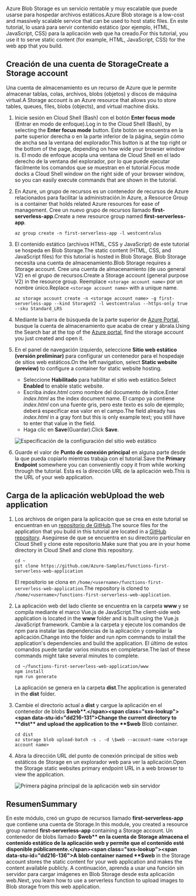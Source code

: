 <span data-ttu-id="dd216-101">Azure Blob Storage es un servicio rentable y muy escalable que puede usarse para hospedar archivos estáticos.</span><span class="sxs-lookup"><span data-stu-id="dd216-101">Azure Blob storage is a low-cost and massively scalable service that can be used to host static files.</span></span> <span data-ttu-id="dd216-102">En este tutorial, lo usará para servir contenido estático (por ejemplo, HTML, JavaScript, CSS) para la aplicación web que ha creado.</span><span class="sxs-lookup"><span data-stu-id="dd216-102">For this tutorial, you use it to serve static content (for example, HTML, JavaScript, CSS) for the web app that you build.</span></span>

## <a name="create-a-storage-account"></a><span data-ttu-id="dd216-103">Creación de una cuenta de Storage</span><span class="sxs-lookup"><span data-stu-id="dd216-103">Create a Storage account</span></span>

<span data-ttu-id="dd216-104">Una cuenta de almacenamiento es un recurso de Azure que le permite almacenar tablas, colas, archivos, blobs (objetos) y discos de máquina virtual.</span><span class="sxs-lookup"><span data-stu-id="dd216-104">A Storage account is an Azure resource that allows you to store tables, queues, files, blobs (objects), and virtual machine disks.</span></span>

1. <span data-ttu-id="dd216-105">Inicie sesión en Cloud Shell (Bash) con el botón **Enter focus mode** (Entrar en modo de enfoque).</span><span class="sxs-lookup"><span data-stu-id="dd216-105">Log in to the Cloud Shell (Bash), by selecting the **Enter focus mode** button.</span></span> <span data-ttu-id="dd216-106">Este botón se encuentra en la parte superior derecha o en la parte inferior de la página, según cómo de ancha sea la ventana del explorador.</span><span class="sxs-lookup"><span data-stu-id="dd216-106">This button is at the top right or the bottom of the page, depending on how wide your browser window is.</span></span> <span data-ttu-id="dd216-107">El modo de enfoque acopla una ventana de Cloud Shell en el lado derecho de la ventana del explorador, por lo que puede ejecutar fácilmente los comandos que se muestran en el tutorial.</span><span class="sxs-lookup"><span data-stu-id="dd216-107">Focus mode docks a Cloud Shell window on the right side of your browser window, so you can easily execute commands that are shown in the tutorial.</span></span>

1. <span data-ttu-id="dd216-108">En Azure, un grupo de recursos es un contenedor de recursos de Azure relacionados para facilitar la administración.</span><span class="sxs-lookup"><span data-stu-id="dd216-108">In Azure, a Resource Group is a container that holds related Azure resources for ease of management.</span></span> <span data-ttu-id="dd216-109">Cree un nuevo grupo de recursos llamado **first-serverless-app**.</span><span class="sxs-lookup"><span data-stu-id="dd216-109">Create a new resource group named **first-serverless-app**.</span></span>

    ```azurecli
    az group create -n first-serverless-app -l westcentralus
    ```

1. <span data-ttu-id="dd216-110">El contenido estático (archivos HTML, CSS y JavaScript) de este tutorial se hospeda en Blob Storage.</span><span class="sxs-lookup"><span data-stu-id="dd216-110">The static content (HTML, CSS, and JavaScript files) for this tutorial is hosted in Blob Storage.</span></span> <span data-ttu-id="dd216-111">Blob Storage necesita una cuenta de almacenamiento.</span><span class="sxs-lookup"><span data-stu-id="dd216-111">Blob Storage requires a Storage account.</span></span> <span data-ttu-id="dd216-112">Cree una cuenta de almacenamiento (de uso general V2) en el grupo de recursos.</span><span class="sxs-lookup"><span data-stu-id="dd216-112">Create a Storage account (general purpose V2) in the resource group.</span></span> <span data-ttu-id="dd216-113">Reemplace `<storage account name>` por un nombre único.</span><span class="sxs-lookup"><span data-stu-id="dd216-113">Replace `<storage account name>` with a unique name.</span></span>

    ```azurecli
    az storage account create -n <storage account name> -g first-serverless-app --kind StorageV2 -l westcentralus --https-only true --sku Standard_LRS
    ```

1. <span data-ttu-id="dd216-114">Mediante la barra de búsqueda de la parte superior de [Azure Portal](https://portal.azure.com), busque la cuenta de almacenamiento que acaba de crear y ábrala.</span><span class="sxs-lookup"><span data-stu-id="dd216-114">Using the Search bar at the top of the [Azure portal](https://portal.azure.com), find the storage account you just created and open it.</span></span>

1. <span data-ttu-id="dd216-115">En el panel de navegación izquierdo, seleccione **Sitio web estático (versión preliminar)** para configurar un contenedor para el hospedaje de sitios web estáticos.</span><span class="sxs-lookup"><span data-stu-id="dd216-115">On the left navigation, select **Static website (preview)** to configure a container for static website hosting.</span></span>
    - <span data-ttu-id="dd216-116">Seleccione **Habilitado** para habilitar el sitio web estático.</span><span class="sxs-lookup"><span data-stu-id="dd216-116">Select **Enabled** to enable static website.</span></span>
    - <span data-ttu-id="dd216-117">Escriba *index.html* como nombre del documento de índice.</span><span class="sxs-lookup"><span data-stu-id="dd216-117">Enter *index.html* as the index document name.</span></span> <span data-ttu-id="dd216-118">El campo ya contiene *index.html* con una fuente gris, pero este texto es solo de ejemplo; deberá especificar ese valor en el campo.</span><span class="sxs-lookup"><span data-stu-id="dd216-118">The field already has *index.html* in a gray font but this is only example text; you still have to enter that value in the field.</span></span>
    - <span data-ttu-id="dd216-119">Haga clic en **Save**(Guardar).</span><span class="sxs-lookup"><span data-stu-id="dd216-119">Click **Save**.</span></span>
    
    ![Especificación de la configuración del sitio web estático](media/functions-first-serverless-web-app/1-storage-static-website.png)

1. <span data-ttu-id="dd216-121">Guarde el valor de **Punto de conexión principal** en alguna parte desde la que pueda copiarlo mientras trabaja con el tutorial.</span><span class="sxs-lookup"><span data-stu-id="dd216-121">Save the **Primary Endpoint** somewhere you can conveniently copy it from while working through the tutorial.</span></span> <span data-ttu-id="dd216-122">Esta es la dirección URL de la aplicación web.</span><span class="sxs-lookup"><span data-stu-id="dd216-122">This is the URL of your web application.</span></span>

## <a name="upload-the-web-application"></a><span data-ttu-id="dd216-123">Carga de la aplicación web</span><span class="sxs-lookup"><span data-stu-id="dd216-123">Upload the web application</span></span>

1. <span data-ttu-id="dd216-124">Los archivos de origen para la aplicación que se crea en este tutorial se encuentran en un [repositorio de GitHub](https://github.com/Azure-Samples/functions-first-serverless-web-application).</span><span class="sxs-lookup"><span data-stu-id="dd216-124">The source files for the application that you build in this tutorial are located in a [GitHub repository](https://github.com/Azure-Samples/functions-first-serverless-web-application).</span></span> <span data-ttu-id="dd216-125">Asegúrese de que se encuentra en su directorio particular en Cloud Shell y clone este repositorio.</span><span class="sxs-lookup"><span data-stu-id="dd216-125">Make sure that you are in your home directory in Cloud Shell and clone this repository.</span></span>

    ```azurecli
    cd ~
    git clone https://github.com/Azure-Samples/functions-first-serverless-web-application
    ```

    <span data-ttu-id="dd216-126">El repositorio se clona en `/home/<username>/functions-first-serverless-web-application`.</span><span class="sxs-lookup"><span data-stu-id="dd216-126">The repository is cloned to `/home/<username>/functions-first-serverless-web-application`.</span></span>

1. <span data-ttu-id="dd216-127">La aplicación web del lado cliente se encuentra en la carpeta **www** y se compila mediante el marco Vue.js de JavaScript.</span><span class="sxs-lookup"><span data-stu-id="dd216-127">The client-side web application is located in the **www** folder and is built using the Vue.js JavaScript framework.</span></span> <span data-ttu-id="dd216-128">Cambie a la carpeta y ejecute los comandos de npm para instalar las dependencias de la aplicación y compilar la aplicación.</span><span class="sxs-lookup"><span data-stu-id="dd216-128">Change into the folder and run npm commands to install the application's dependencies and build the application.</span></span> <span data-ttu-id="dd216-129">El último de estos comandos puede tardar varios minutos en completarse.</span><span class="sxs-lookup"><span data-stu-id="dd216-129">The last of these commands might take several minutes to complete.</span></span>

    ```azurecli
    cd ~/functions-first-serverless-web-application/www
    npm install
    npm run generate
    ```

    <span data-ttu-id="dd216-130">La aplicación se genera en la carpeta **dist**.</span><span class="sxs-lookup"><span data-stu-id="dd216-130">The application is generated in the **dist** folder.</span></span>

1. <span data-ttu-id="dd216-131">Cambie el directorio actual a **dist** y cargue la aplicación en el contenedor de blobs **$web**.</span><span class="sxs-lookup"><span data-stu-id="dd216-131">Change the current directory to **dist** and upload the application to the **$web** Blob container.</span></span>

    ```azurecli
    cd dist
    az storage blob upload-batch -s . -d \$web --account-name <storage account name>
    ```

1. <span data-ttu-id="dd216-132">Abra la dirección URL del punto de conexión principal de sitios web estáticos de Storage en un explorador web para ver la aplicación.</span><span class="sxs-lookup"><span data-stu-id="dd216-132">Open the Storage static websites primary endpoint URL in a web browser to view the application.</span></span>

    ![Primera página principal de la aplicación web sin servidor](media/functions-first-serverless-web-app/1-app-screenshot-new.png)


## <a name="summary"></a><span data-ttu-id="dd216-134">Resumen</span><span class="sxs-lookup"><span data-stu-id="dd216-134">Summary</span></span>

<span data-ttu-id="dd216-135">En este módulo, creó un grupo de recursos llamado **first-serverless-app** que contiene una cuenta de Storage.</span><span class="sxs-lookup"><span data-stu-id="dd216-135">In this module, you created a resource group named **first-serverless-app** containing a Storage account.</span></span> <span data-ttu-id="dd216-136">Un contenedor de blobs llamado **$web** en la cuenta de Storage almacena el contenido estático de la aplicación web y permite que el contenido esté disponible públicamente.</span><span class="sxs-lookup"><span data-stu-id="dd216-136">A blob container named **$web** in the Storage account stores the static content for your web application and makes the content available publicly.</span></span> <span data-ttu-id="dd216-137">A continuación, aprenda a usar una función sin servidor para cargar imágenes en Blob Storage desde esta aplicación web.</span><span class="sxs-lookup"><span data-stu-id="dd216-137">Next, you learn how to use a serverless function to upload images to Blob storage from this web application.</span></span>
